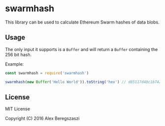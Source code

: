 # swarmhash

This library can be used to calculate Ethereum Swarm hashes of data blobs.

## Usage

The only input it supports is a `Buffer` and will return a `Buffer` containing the 256 bit hash.

Example:
```js
const swarmhash = require('swarmhash')

swarmhash(new Buffer('Hello World')).toString('hex') // d85117d40c1b74239bf0b0c4f8201e2be7d85c36efbbddc77fb9b58ed3964287
```

## License

MIT License

Copyright (C) 2016 Alex Beregszaszi

